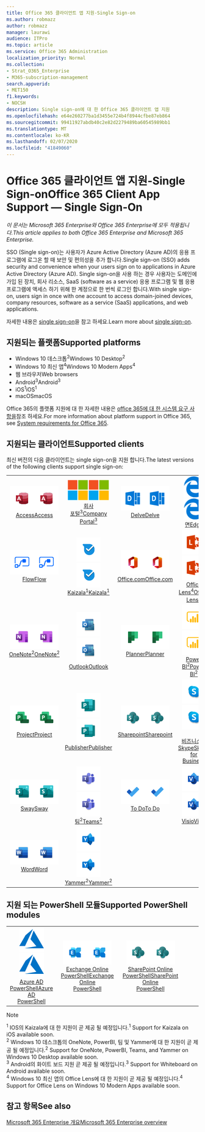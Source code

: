 ```yaml
---
title: Office 365 클라이언트 앱 지원-Single Sign-on
ms.author: robmazz
author: robmazz
manager: laurawi
audience: ITPro
ms.topic: article
ms.service: Office 365 Administration
localization_priority: Normal
ms.collection:
- Strat_O365_Enterprise
- M365-subscription-management
search.appverid:
- MET150
f1.keywords:
- NOCSH
description: Single sign-on에 대 한 Office 365 클라이언트 앱 지원
ms.openlocfilehash: e64e260277ba1d3455e724b4f8944cfbe87eb864
ms.sourcegitcommit: 99411927abdb40c2e82d2279489ba60545989bb1
ms.translationtype: MT
ms.contentlocale: ko-KR
ms.lasthandoff: 02/07/2020
ms.locfileid: "41849060"
---
```

# <a name="office-365-client-app-support--single-sign-on"></a><span data-ttu-id="3511b-103">Office 365 클라이언트 앱 지원-Single Sign-on</span><span class="sxs-lookup"><span data-stu-id="3511b-103">Office 365 Client App Support — Single Sign-On</span></span>

<span data-ttu-id="3511b-104">*이 문서는 Microsoft 365 Enterprise와 Office 365 Enterprise에 모두 적용됩니다.*</span><span class="sxs-lookup"><span data-stu-id="3511b-104">*This article applies to both Office 365 Enterprise and Microsoft 365 Enterprise.*</span></span>

<span data-ttu-id="3511b-105">SSO (Single sign-on)는 사용자가 Azure Active Directory (Azure AD)의 응용 프로그램에 로그온 할 때 보안 및 편의성을 추가 합니다.</span><span class="sxs-lookup"><span data-stu-id="3511b-105">Single sign-on (SSO) adds security and convenience when your users sign on to applications in Azure Active Directory (Azure AD).</span></span> <span data-ttu-id="3511b-106">Single sign-on을 사용 하는 경우 사용자는 도메인에 가입 된 장치, 회사 리소스, SaaS (software as a service) 응용 프로그램 및 웹 응용 프로그램에 액세스 하기 위해 한 계정으로 한 번씩 로그인 합니다.</span><span class="sxs-lookup"><span data-stu-id="3511b-106">With single sign-on, users sign in once with one account to access domain-joined devices, company resources, software as a service (SaaS) applications, and web applications.</span></span>

<span data-ttu-id="3511b-107">자세한 내용은 [single sign-on](https://docs.microsoft.com/azure/active-directory/manage-apps/what-is-single-sign-on)을 참고 하세요.</span><span class="sxs-lookup"><span data-stu-id="3511b-107">Learn more about [single sign-on](https://docs.microsoft.com/azure/active-directory/manage-apps/what-is-single-sign-on).</span></span>

## <a name="supported-platforms"></a><span data-ttu-id="3511b-108">지원되는 플랫폼</span><span class="sxs-lookup"><span data-stu-id="3511b-108">Supported platforms</span></span>

 - <span data-ttu-id="3511b-109">Windows 10 데스크톱<sup>2</sup></span><span class="sxs-lookup"><span data-stu-id="3511b-109">Windows 10 Desktop<sup>2</sup></span></span>
 - <span data-ttu-id="3511b-110">Windows 10 최신 앱<sup>4</sup></span><span class="sxs-lookup"><span data-stu-id="3511b-110">Windows 10 Modern Apps<sup>4</sup></span></span>
 - <span data-ttu-id="3511b-111">웹 브라우저</span><span class="sxs-lookup"><span data-stu-id="3511b-111">Web browsers</span></span>
 - <span data-ttu-id="3511b-112">Android<sup>3</sup></span><span class="sxs-lookup"><span data-stu-id="3511b-112">Android<sup>3</sup></span></span>
 - <span data-ttu-id="3511b-113">iOS<sup>1</sup></span><span class="sxs-lookup"><span data-stu-id="3511b-113">iOS<sup>1</sup></span></span>
 - <span data-ttu-id="3511b-114">macOS</span><span class="sxs-lookup"><span data-stu-id="3511b-114">macOS</span></span>

<span data-ttu-id="3511b-115">Office 365의 플랫폼 지원에 대 한 자세한 내용은 [office 365에 대 한 시스템 요구 사항을](https://products.office.com/office-system-requirements)참조 하세요.</span><span class="sxs-lookup"><span data-stu-id="3511b-115">For more information about platform support in Office 365, see [System requirements for Office 365](https://products.office.com/office-system-requirements).</span></span>

## <a name="supported-clients"></a><span data-ttu-id="3511b-116">지원되는 클라이언트</span><span class="sxs-lookup"><span data-stu-id="3511b-116">Supported clients</span></span>

<span data-ttu-id="3511b-117">최신 버전의 다음 클라이언트는 single sign-on을 지원 합니다.</span><span class="sxs-lookup"><span data-stu-id="3511b-117">The latest versions of the following clients support single sign-on:</span></span>

| | | | | | |
|:---:|:---:|:---:|:---:|:---:|:---:|
| <span data-ttu-id="3511b-118">![Access 아이콘](media/o365-access-64x64.png)</span><span class="sxs-lookup"><span data-stu-id="3511b-118">![Access icon](media/o365-access-64x64.png)</span></span> <br> [<span data-ttu-id="3511b-119">Access</span><span class="sxs-lookup"><span data-stu-id="3511b-119">Access</span></span>](https://products.office.com/access) | <span data-ttu-id="3511b-120">![회사 포털 아이콘](media/o365-microsoft-64x64.png)</span><span class="sxs-lookup"><span data-stu-id="3511b-120">![Company portal icon](media/o365-microsoft-64x64.png)</span></span> <br> [<span data-ttu-id="3511b-121">회사 <br> 포털<sup>3</sup></span><span class="sxs-lookup"><span data-stu-id="3511b-121">Company <br> Portal<sup>3</sup> </span></span>](https://docs.microsoft.com/intune-user-help/sign-in-to-the-company-portal) | <span data-ttu-id="3511b-122">![Delve 아이콘](media/o365-delve-64x64.png)</span><span class="sxs-lookup"><span data-stu-id="3511b-122">![Delve icon](media/o365-delve-64x64.png)</span></span> <br> [<span data-ttu-id="3511b-123">Delve</span><span class="sxs-lookup"><span data-stu-id="3511b-123">Delve</span></span>](https://products.office.com/business/intelligent-search) | <span data-ttu-id="3511b-124">![에 지 아이콘](media/o365-edge-64x64.png)</span><span class="sxs-lookup"><span data-stu-id="3511b-124">![Edge icon](media/o365-edge-64x64.png)</span></span> <br> [<span data-ttu-id="3511b-125">면</span><span class="sxs-lookup"><span data-stu-id="3511b-125">Edge</span></span>](https://www.microsoft.com/windows/microsoft-edge) | <span data-ttu-id="3511b-126">![Excel 아이콘](media/o365-excel-64x64.png)</span><span class="sxs-lookup"><span data-stu-id="3511b-126">![Excel icon](media/o365-excel-64x64.png)</span></span> <br> [<span data-ttu-id="3511b-127">Excel</span><span class="sxs-lookup"><span data-stu-id="3511b-127">Excel</span></span>](https://products.office.com/excel) 
| <span data-ttu-id="3511b-128">![Flow 아이콘](media/o365-flow-64x64.png)</span><span class="sxs-lookup"><span data-stu-id="3511b-128">![Flow icon](media/o365-flow-64x64.png)</span></span> <br> [<span data-ttu-id="3511b-129">Flow</span><span class="sxs-lookup"><span data-stu-id="3511b-129">Flow</span></span>](https://flow.microsoft.com) | <span data-ttu-id="3511b-130">![Kaizala 아이콘](media/o365-kaizala-64x64.png)</span><span class="sxs-lookup"><span data-stu-id="3511b-130">![Kaizala icon](media/o365-kaizala-64x64.png)</span></span> <br> [<span data-ttu-id="3511b-131">Kaizala<sup>1</sup></span><span class="sxs-lookup"><span data-stu-id="3511b-131">Kaizala<sup>1</sup></span></span>](https://products.office.com/en/business/microsoft-kaizala) | <span data-ttu-id="3511b-132">![Office.com 아이콘](media/o365-office-64x64.png)</span><span class="sxs-lookup"><span data-stu-id="3511b-132">![Office.com icon](media/o365-office-64x64.png)</span></span> <br> [<span data-ttu-id="3511b-133">Office.com</span><span class="sxs-lookup"><span data-stu-id="3511b-133">Office.com</span></span>](https://www.office.com/) | <span data-ttu-id="3511b-134">![렌즈 아이콘](media/o365-lens-64x64.png)</span><span class="sxs-lookup"><span data-stu-id="3511b-134">![Lens icon](media/o365-lens-64x64.png)</span></span> <br> [<span data-ttu-id="3511b-135">Office Lens<sup>4</sup></span><span class="sxs-lookup"><span data-stu-id="3511b-135">Office Lens<sup>4</sup></span></span>](https://www.microsoft.com/p/office-lens/9wzdncrfj3t8?activetab=pivot%3Aoverviewtab) | <span data-ttu-id="3511b-136">![비즈니스용 OneDrive 아이콘](media/o365-OneDrive-64x64.png)</span><span class="sxs-lookup"><span data-stu-id="3511b-136">![OneDrive for Business icon](media/o365-OneDrive-64x64.png)</span></span> <br> [<span data-ttu-id="3511b-137">OneDrive</span><span class="sxs-lookup"><span data-stu-id="3511b-137">OneDrive</span></span>](https://products.office.com/onedrive-for-business/online-cloud-storage) 
| <span data-ttu-id="3511b-138">![OneNote 아이콘](media/o365-OneNote-64x64.png)</span><span class="sxs-lookup"><span data-stu-id="3511b-138">![OneNote icon](media/o365-OneNote-64x64.png)</span></span> <br> [<span data-ttu-id="3511b-139">OneNote<sup>2</sup></span><span class="sxs-lookup"><span data-stu-id="3511b-139">OneNote<sup>2</sup></span></span>](https://products.office.com/onenote) | <span data-ttu-id="3511b-140">![Outlook 아이콘](media/o365-outlook-64x64.png)</span><span class="sxs-lookup"><span data-stu-id="3511b-140">![Outlook icon](media/o365-outlook-64x64.png)</span></span> <br> [<span data-ttu-id="3511b-141">Outlook</span><span class="sxs-lookup"><span data-stu-id="3511b-141">Outlook</span></span>](https://products.office.com/outlook) | <span data-ttu-id="3511b-142">![Planner 아이콘](media/o365-planner-64x64.png)</span><span class="sxs-lookup"><span data-stu-id="3511b-142">![Planner icon](media/o365-planner-64x64.png)</span></span> <br> [<span data-ttu-id="3511b-143">Planner</span><span class="sxs-lookup"><span data-stu-id="3511b-143">Planner</span></span>](https://products.office.com/business/task-management-software) | <span data-ttu-id="3511b-144">![PowerBI 아이콘](media/o365-powerbi-64x64.png)</span><span class="sxs-lookup"><span data-stu-id="3511b-144">![PowerBI icon](media/o365-powerbi-64x64.png)</span></span> <br> [<span data-ttu-id="3511b-145">Power BI<sup>2</sup></span><span class="sxs-lookup"><span data-stu-id="3511b-145">Power BI<sup>2</sup></span></span>](https://powerbi.microsoft.com)| <span data-ttu-id="3511b-146">![PowerPoint 아이콘](media/o365-powerpoint-64x64.png)</span><span class="sxs-lookup"><span data-stu-id="3511b-146">![PowerPoint icon](media/o365-powerpoint-64x64.png)</span></span> <br> [<span data-ttu-id="3511b-147">PowerPoint</span><span class="sxs-lookup"><span data-stu-id="3511b-147">PowerPoint</span></span>](https://products.office.com/powerpoint) 
| <span data-ttu-id="3511b-148">![Project 아이콘](media/o365-project-64x64.png)</span><span class="sxs-lookup"><span data-stu-id="3511b-148">![Project icon](media/o365-project-64x64.png)</span></span> <br> [<span data-ttu-id="3511b-149">Project</span><span class="sxs-lookup"><span data-stu-id="3511b-149">Project</span></span>](https://products.office.com/project) | <span data-ttu-id="3511b-150">![Publisher 아이콘](media/o365-publisher-64x64.png)</span><span class="sxs-lookup"><span data-stu-id="3511b-150">![Publisher icon](media/o365-publisher-64x64.png)</span></span> <br> [<span data-ttu-id="3511b-151">Publisher</span><span class="sxs-lookup"><span data-stu-id="3511b-151">Publisher</span></span>](https://products.office.com/publisher) | <span data-ttu-id="3511b-152">![SharePoint 아이콘](media/o365-sharepoint-64x64.png)</span><span class="sxs-lookup"><span data-stu-id="3511b-152">![SharePoint icon](media/o365-sharepoint-64x64.png)</span></span> <br> [<span data-ttu-id="3511b-153">Sharepoint</span><span class="sxs-lookup"><span data-stu-id="3511b-153">Sharepoint</span></span>](https://products.office.com/sharepoint) | <span data-ttu-id="3511b-154">![비즈니스용 Skype 아이콘](media/o365-skypeforbusiness-64x64.png)</span><span class="sxs-lookup"><span data-stu-id="3511b-154">![Skype for Business icon](media/o365-skypeforbusiness-64x64.png)</span></span> <br> [<span data-ttu-id="3511b-155"><br> 비즈니스용 Skype</span><span class="sxs-lookup"><span data-stu-id="3511b-155">Skype for <br> Business</span></span>](https://www.skype.com/business/) | <span data-ttu-id="3511b-156">![스티커 메모 아이콘](media/o365-stickynotes-64x64.png)</span><span class="sxs-lookup"><span data-stu-id="3511b-156">![Sticky Notes icon](media/o365-stickynotes-64x64.png)</span></span> <br> [<span data-ttu-id="3511b-157">스티커 메모</span><span class="sxs-lookup"><span data-stu-id="3511b-157">Sticky Notes</span></span>](https://www.microsoft.com/p/microsoft-sticky-notes/9nblggh4qghw) 
| <span data-ttu-id="3511b-158">![Sway 아이콘](media/o365-sway-64x64.png)</span><span class="sxs-lookup"><span data-stu-id="3511b-158">![Sway icon](media/o365-sway-64x64.png)</span></span> <br> [<span data-ttu-id="3511b-159">Sway</span><span class="sxs-lookup"><span data-stu-id="3511b-159">Sway</span></span>](https://sway.com) | <span data-ttu-id="3511b-160">![Teams 아이콘](media/o365-teams-64x64.png)</span><span class="sxs-lookup"><span data-stu-id="3511b-160">![Teams icon](media/o365-teams-64x64.png)</span></span> <br> [<span data-ttu-id="3511b-161">팀<sup>2</sup></span><span class="sxs-lookup"><span data-stu-id="3511b-161">Teams<sup>2</sup></span></span>](https://products.office.com/microsoft-teams/group-chat-software) | <span data-ttu-id="3511b-162">![할 일 아이콘](media/o365-todo-64x64.png)</span><span class="sxs-lookup"><span data-stu-id="3511b-162">![To Do icon](media/o365-todo-64x64.png)</span></span> <br> [<span data-ttu-id="3511b-163">To Do</span><span class="sxs-lookup"><span data-stu-id="3511b-163">To Do</span></span>](https://todo.microsoft.com) | <span data-ttu-id="3511b-164">![Visio 아이콘](media/o365-visio-64x64.png)</span><span class="sxs-lookup"><span data-stu-id="3511b-164">![Visio icon](media/o365-visio-64x64.png)</span></span> <br> [<span data-ttu-id="3511b-165">Visio</span><span class="sxs-lookup"><span data-stu-id="3511b-165">Visio</span></span>](https://products.office.com/visio/flowchart-software) | <span data-ttu-id="3511b-166">![Whiteboard 아이콘](media/o365-whiteboard-64x64.png)</span><span class="sxs-lookup"><span data-stu-id="3511b-166">![Whiteboard icon](media/o365-whiteboard-64x64.png)</span></span> <br> [<span data-ttu-id="3511b-167">화이트 보드<sup>3</sup></span><span class="sxs-lookup"><span data-stu-id="3511b-167">Whiteboard<sup>3</sup></span></span>](https://whiteboard.microsoft.com/) 
| <span data-ttu-id="3511b-168">![Word 아이콘](media/o365-word-64x64.png)</span><span class="sxs-lookup"><span data-stu-id="3511b-168">![Word icon](media/o365-word-64x64.png)</span></span> <br> [<span data-ttu-id="3511b-169">Word</span><span class="sxs-lookup"><span data-stu-id="3511b-169">Word</span></span>](https://products.office.com/word) | <span data-ttu-id="3511b-170">![Yammer 아이콘](media/o365-yammer-64x64.png)</span><span class="sxs-lookup"><span data-stu-id="3511b-170">![Yammer icon](media/o365-yammer-64x64.png)</span></span> <br> [<span data-ttu-id="3511b-171">Yammer<sup>2</sup></span><span class="sxs-lookup"><span data-stu-id="3511b-171">Yammer<sup>2</sup></span></span>](https://products.office.com/yammer/yammer-overview) |

## <a name="supported-powershell-modules"></a><span data-ttu-id="3511b-172">지원 되는 PowerShell 모듈</span><span class="sxs-lookup"><span data-stu-id="3511b-172">Supported PowerShell modules</span></span>

| | | | | | |
|:---:|:---:|:---:|:---:|:---:|:---:|
| <span data-ttu-id="3511b-173">![Azure 아이콘](media/o365-azure-64x64.png)</span><span class="sxs-lookup"><span data-stu-id="3511b-173">![Azure icon](media/o365-azure-64x64.png)</span></span> <br> [<span data-ttu-id="3511b-174">Azure AD <br> PowerShell</span><span class="sxs-lookup"><span data-stu-id="3511b-174">Azure AD <br> PowerShell</span></span>](https://docs.microsoft.com/powershell/azure/active-directory/overview?view=azureadps-2.0) | <span data-ttu-id="3511b-175">![Exchange 아이콘](media/o365-exchange-64x64.png)</span><span class="sxs-lookup"><span data-stu-id="3511b-175">![Exchange icon](media/o365-exchange-64x64.png)</span></span> <br> [<span data-ttu-id="3511b-176">Exchange Online <br> PowerShell</span><span class="sxs-lookup"><span data-stu-id="3511b-176">Exchange Online <br> PowerShell</span></span>](https://docs.microsoft.com/powershell/exchange/exchange-online/exchange-online-powershell?view=exchange-ps) | <span data-ttu-id="3511b-177">![SharePoint 아이콘](media/o365-sharepoint-64x64.png)</span><span class="sxs-lookup"><span data-stu-id="3511b-177">![SharePoint icon](media/o365-sharepoint-64x64.png)</span></span> <br> [<span data-ttu-id="3511b-178">SharePoint Online <br> PowerShell</span><span class="sxs-lookup"><span data-stu-id="3511b-178">SharePoint Online <br> PowerShell</span></span>](https://docs.microsoft.com/powershell/sharepoint/sharepoint-online/connect-sharepoint-online)

> [!NOTE]
> <span data-ttu-id="3511b-179"><sup>1</sup> IOS의 Kaizala에 대 한 지원이 곧 제공 될 예정입니다.</span><span class="sxs-lookup"><span data-stu-id="3511b-179"><sup>1</sup> Support for Kaizala on iOS available soon.</span></span> <br>
> <span data-ttu-id="3511b-180"><sup>2</sup> Windows 10 데스크톱의 OneNote, PowerBI, 팀 및 Yammer에 대 한 지원이 곧 제공 될 예정입니다.</span><span class="sxs-lookup"><span data-stu-id="3511b-180"><sup>2</sup> Support for OneNote, PowerBI, Teams, and Yammer on Windows 10 Desktop available soon.</span></span> <br>
> <span data-ttu-id="3511b-181"><sup>3</sup> Android의 화이트 보드 지원 곧 제공 될 예정입니다.</span><span class="sxs-lookup"><span data-stu-id="3511b-181"><sup>3</sup> Support for Whiteboard on Android available soon.</span></span> <br>
> <span data-ttu-id="3511b-182"><sup>4</sup> Windows 10 최신 앱의 Office Lens에 대 한 지원이 곧 제공 될 예정입니다.</span><span class="sxs-lookup"><span data-stu-id="3511b-182"><sup>4</sup> Support for Office Lens on Windows 10 Modern Apps available soon.</span></span> <br>

## <a name="see-also"></a><span data-ttu-id="3511b-183">참고 항목</span><span class="sxs-lookup"><span data-stu-id="3511b-183">See also</span></span>

[<span data-ttu-id="3511b-184">Microsoft 365 Enterprise 개요</span><span class="sxs-lookup"><span data-stu-id="3511b-184">Microsoft 365 Enterprise overview</span></span>](https://docs.microsoft.com/microsoft-365/enterprise/microsoft-365-overview)
